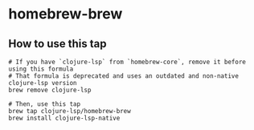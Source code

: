 # homebrew-brew

## How to use this tap

```shell
# If you have `clojure-lsp` from `homebrew-core`, remove it before using this formula
# That formula is deprecated and uses an outdated and non-native clojure-lsp version
brew remove clojure-lsp

# Then, use this tap
brew tap clojure-lsp/homebrew-brew
brew install clojure-lsp-native
```
